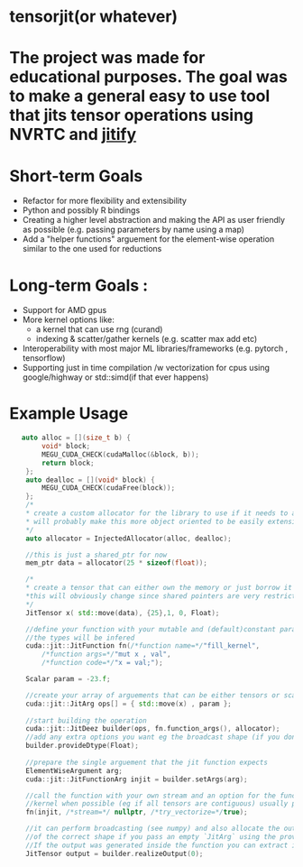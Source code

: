 # tensorjit(or whatever)
# The project was made for educational purposes. The goal was to make a general easy to use tool that jits tensor operations using NVRTC and [jitify](https://github.com/NVIDIA/jitify)
# Short-term Goals
 * Refactor for more flexibility and extensibility 
 * Python and possibly R bindings
 * Creating a higher level abstraction and making the API as user friendly as possible (e.g. passing parameters by name using a map)
 * Add a "helper functions" arguement for the element-wise operation similar to the one used for reductions
# Long-term Goals :
 * Support for AMD gpus
 * More kernel options like:
   - a kernel that can use rng (curand)
   - indexing & scatter/gather kernels (e.g. scatter max add etc)
 * Interoperability with most major ML libraries/frameworks (e.g. pytorch , tensorflow)
 * Supporting just in time compilation /w vectorization for cpus using google/highway or std::simd(if that ever happens)


# Example Usage
```cpp
   auto alloc = [](size_t b) {
        void* block;
        MEGU_CUDA_CHECK(cudaMalloc(&block, b));
        return block;
    };
    auto dealloc = [](void* block) {
        MEGU_CUDA_CHECK(cudaFree(block));
    };
    /*
    * create a custom allocator for the library to use if it needs to allocate memory
    * will probably make this more object oriented to be easily extensible from python
    */
    auto allocator = InjectedAllocator(alloc, dealloc);

    //this is just a shared_ptr for now
    mem_ptr data = allocator(25 * sizeof(float));

    /*
    * create a tensor that can either own the memory or just borrow it from a raw pointer (in *this case we move it)
    *this will obviously change since shared pointers are very restrictive and we want to be *able to return the allocated memory to the consumer to manage it however they want thats *the entire reason of the user provided allocator
    */
    JitTensor x( std::move(data), {25},1, 0, Float); 

    //define your function with your mutable and (default)constant parameters
    //the types will be infered 
    cuda::jit::JitFunction fn(/*function name=*/"fill_kernel", 
        /*function args=*/"mut x , val", 
        /*function code=*/"x = val;"); 

    Scalar param = -23.f;

    //create your array of arguements that can be either tensors or scalars
    cuda::jit::JitArg ops[] = { std::move(x) , param };
     
    //start building the operation
    cuda::jit::JitDeez builder(ops, fn.function_args(), allocator);
    //add any extra options you want eg the broadcast shape (if you dont they will be infered)
    builder.provideDtype(Float); 
    
    //prepare the single arguement that the jit function expects
    ElementWiseArgument arg; 
    cuda::jit::JitFunctionArg injit = builder.setArgs(arg);  

    //call the function with your own stream and an option for the function to produce a vectorized
    //kernel when possible (eg if all tensors are contiguous) usually prefared for smaller operations
    fn(injit, /*stream=*/ nullptr, /*try_vectorize=*/true);

    //it can perform broadcasting (see numpy) and also allocate the output
    //of the correct shape if you pass an empty `JitArg` using the provided allocator. 
    //If the output was generated inside the function you can extract it by specifying the index of the argument
    JitTensor output = builder.realizeOutput(0); 
```
